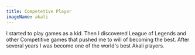 ```yaml
---
title: Competetive Player
imageName: akali
---
```


I started to play games as a kid. 
Then I discovered League of Legends and other Competitive games that pushed me to will of becoming the best.
After several years I was become one of the world's best Akali players.